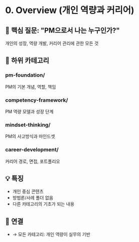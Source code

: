 # 0. Overview (개인 역량과 커리어)

## 🎯 핵심 질문: "PM으로서 나는 누구인가?"

개인의 성장, 역량 개발, 커리어 관리에 관한 모든 것

## 📁 하위 카테고리

### pm-foundation/
PM의 기본 개념, 역할, 책임

### competency-framework/
PM 역량 모델과 성장 단계

### mindset-thinking/
PM의 사고방식과 마인드셋

### career-development/
커리어 경로, 면접, 포트폴리오

## 💡 특징
- 개인 중심 콘텐츠
- 방법론/사례 폴더 없음
- 다른 카테고리의 기초가 되는 내용

## 🔗 연결
- → 모든 카테고리: 개인 역량이 실무의 기반
